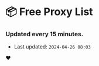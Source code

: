 # :package: Free Proxy List
### Updated every 15 minutes.

- Last updated: `2024-04-26 08:03`

:heart:
